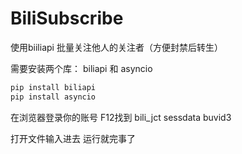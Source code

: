 # BiliSubscribe
使用biiliapi    批量关注他人的关注者（方便封禁后转生）


需要安装两个库： biliapi 和 asyncio

```python
pip install biliapi
pip install asyncio
```

在浏览器登录你的账号
F12找到 
bili_jct 
sessdata 
buvid3 

打开文件输入进去 运行就完事了
